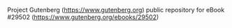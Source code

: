 Project Gutenberg (https://www.gutenberg.org) public repository for eBook #29502 (https://www.gutenberg.org/ebooks/29502)
